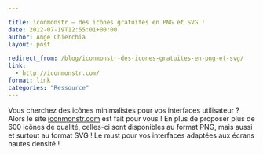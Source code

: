 ```yaml
---

title: iconmonstr – des icônes gratuites en PNG et SVG !
date: 2012-07-19T12:55:01+00:00
author: Ange Chierchia
layout: post

redirect_from: /blog/iconmonstr-des-icones-gratuites-en-png-et-svg/
link:
  - http://iconmonstr.com/
format: link
categories: "Ressource"
---
```

Vous cherchez des icônes minimalistes pour vos interfaces utilisateur ? Alors le site [iconmonstr.com](http://iconmonstr.com) est fait pour vous ! En plus de proposer plus de 600 icônes de qualité, celles-ci sont disponibles au format PNG, mais aussi et surtout au format SVG ! Le must pour vos interfaces adaptées aux écrans hautes densité !